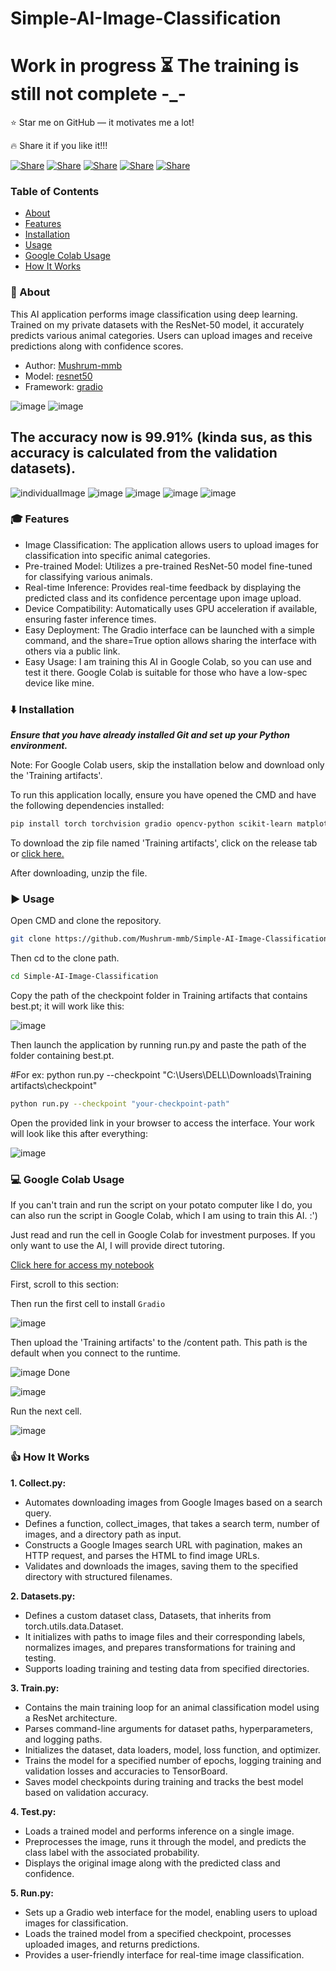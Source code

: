 # Simple-AI-Image-Classification

# Work in progress ⏳ The training is still not complete -_-

⭐ Star me on GitHub — it motivates me a lot!

🔥 Share it if you like it!!!

[![Share](https://img.shields.io/badge/share-000000?logo=x&logoColor=white)](https://x.com/intent/tweet?text=Check%20out%20this%20project%20on%20GitHub:%20https://github.com/Abblix/Oidc.Server%20%23OpenIDConnect%20%23Security%20%23Authentication)
[![Share](https://img.shields.io/badge/share-1877F2?logo=facebook&logoColor=white)](https://www.facebook.com/sharer/sharer.php?u=https://github.com/Abblix/Oidc.Server)
[![Share](https://img.shields.io/badge/share-0A66C2?logo=linkedin&logoColor=white)](https://www.linkedin.com/sharing/share-offsite/?url=https://github.com/Abblix/Oidc.Server)
[![Share](https://img.shields.io/badge/share-FF4500?logo=reddit&logoColor=white)](https://www.reddit.com/submit?title=Check%20out%20this%20project%20on%20GitHub:%20https://github.com/Abblix/Oidc.Server)
[![Share](https://img.shields.io/badge/share-0088CC?logo=telegram&logoColor=white)](https://t.me/share/url?url=https://github.com/Abblix/Oidc.Server&text=Check%20out%20this%20project%20on%20GitHub)

### Table of Contents
- [About](#-about)
- [Features](#-features)
- [Installation](#%EF%B8%8F-installation)
- [Usage](#%EF%B8%8F-usage)
- [Google Colab Usage](#-google-colab-usage)
- [How It Works](#-how-it-works)


### 🚀 About

This AI application performs image classification using deep learning. Trained on my private datasets with the ResNet-50 model, it accurately predicts various animal categories. Users can upload images and receive predictions along with confidence scores.

* Author: [Mushrum-mmb](https://github.com/Mushrum-mmb/)
* Model: [resnet50](https://pytorch.org/vision/main/models/generated/torchvision.models.resnet50.html#torchvision.models.resnet50)
* Framework: [gradio](https://www.gradio.app/)

![image](https://github.com/user-attachments/assets/df568fd1-b25f-49e3-92c5-360d37624238)
![image](https://github.com/user-attachments/assets/4556fa99-a84a-4df5-8e14-5cdbf633069f)

## The accuracy now is 99.91% (kinda sus, as this accuracy is calculated from the validation datasets).
![individualImage](https://github.com/user-attachments/assets/15509cc8-ad6e-4a65-aa44-0297fbffdb9f)
![image](https://github.com/user-attachments/assets/790bfbe7-4385-489f-92fa-9279ba989c00)
![image](https://github.com/user-attachments/assets/46f773bf-4750-4be9-99ce-519df895aeed)
![image](https://github.com/user-attachments/assets/c580c9c8-07c0-40bf-af62-96fd00013b82)
![image](https://github.com/user-attachments/assets/d5d7006c-66b2-4c90-9fa3-f9bdc218376b)


### 🎓 Features
* Image Classification:
The application allows users to upload images for classification into specific animal categories.
* Pre-trained Model:
Utilizes a pre-trained ResNet-50 model fine-tuned for classifying various animals.
* Real-time Inference:
Provides real-time feedback by displaying the predicted class and its confidence percentage upon image upload.
* Device Compatibility:
Automatically uses GPU acceleration if available, ensuring faster inference times.
* Easy Deployment:
The Gradio interface can be launched with a simple command, and the share=True option allows sharing the interface with others via a public link.
* Easy Usage:
I am training this AI in Google Colab, so you can use and test it there. Google Colab is suitable for those who have a low-spec device like mine.

### ⬇️ Installation
***Ensure that you have already installed Git and set up your Python environment.***

Note: For Google Colab users, skip the installation below and download only the 'Training artifacts'.

To run this application locally, ensure you have opened the CMD and have the following dependencies installed:
```bash
pip install torch torchvision gradio opencv-python scikit-learn matplotlib tensorboard tqdm requests beautifulsoup4
```

To download the zip file named 'Training artifacts', click on the release tab or [click here.](https://github.com/Mushrum-mmb/Simple-AI-Image-Classification/releases/tag/Training_artifacts) 

After downloading, unzip the file.

### ▶️ Usage
Open CMD and clone the repository.
```bash
git clone https://github.com/Mushrum-mmb/Simple-AI-Image-Classification.git
```
Then cd to the clone path.
```bash
cd Simple-AI-Image-Classification
```
Copy the path of the checkpoint folder in Training artifacts that contains best.pt; it will work like this: 

![image](https://github.com/user-attachments/assets/e7706a92-eceb-4808-b7b0-08f2f5f7fede)

Then launch the application by running run.py and paste the path of the folder containing best.pt.

#For ex: python run.py --checkpoint "C:\Users\DELL\Downloads\Training artifacts\checkpoint"
```bash
python run.py --checkpoint "your-checkpoint-path"

```
Open the provided link in your browser to access the interface. Your work will look like this after everything:

![image](https://github.com/user-attachments/assets/07360da9-aae1-4797-bfef-9f2ea7aba9a4)

### 💻 Google Colab Usage

If you can't train and run the script on your potato computer like I do, you can also run the script in Google Colab, which I am using to train this AI. :')

Just read and run the cell in Google Colab for investment purposes. If you only want to use the AI, I will provide direct tutoring.

[Click here for access my notebook](https://colab.research.google.com/drive/13yuj3zqh8ed1wi9KkUfnDeBKN0ZYgel1?usp=sharing)

First, scroll to this section:

Then run the first cell to install `Gradio`

![image](https://github.com/user-attachments/assets/85778e45-9bdf-4b05-a9d8-48efedd338f6)

Then upload the 'Training artifacts' to the /content path. This path is the default when you connect to the runtime.

![image](https://github.com/user-attachments/assets/5dde14d7-eac2-462b-bd45-a672e5d02815)
Done

![image](https://github.com/user-attachments/assets/e7ec753c-9607-42bd-80f2-4a3f944d946c)

Run the next cell.

![image](https://github.com/user-attachments/assets/29b378f6-6041-4205-a649-b2bcf07b083c)


### 👍 How It Works

**1. Collect.py:**
* Automates downloading images from Google Images based on a search query.
* Defines a function, collect_images, that takes a search term, number of images, and a directory path as input.
* Constructs a Google Images search URL with pagination, makes an HTTP request, and parses the HTML to find image URLs.
* Validates and downloads the images, saving them to the specified directory with structured filenames.

**2. Datasets.py:**
* Defines a custom dataset class, Datasets, that inherits from torch.utils.data.Dataset.
* It initializes with paths to image files and their corresponding labels, normalizes images, and prepares transformations for training and testing.
* Supports loading training and testing data from specified directories.
  
**3. Train.py:**
* Contains the main training loop for an animal classification model using a ResNet architecture.
* Parses command-line arguments for dataset paths, hyperparameters, and logging paths.
* Initializes the dataset, data loaders, model, loss function, and optimizer.
* Trains the model for a specified number of epochs, logging training and validation losses and accuracies to TensorBoard.
* Saves model checkpoints during training and tracks the best model based on validation accuracy.

**4. Test.py:**
* Loads a trained model and performs inference on a single image.
* Preprocesses the image, runs it through the model, and predicts the class label with the associated probability.
* Displays the original image along with the predicted class and confidence.
  
**5. Run.py:**
* Sets up a Gradio web interface for the model, enabling users to upload images for classification.
* Loads the trained model from a specified checkpoint, processes uploaded images, and returns predictions.
* Provides a user-friendly interface for real-time image classification.
